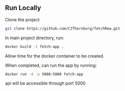 ## Run Locally

Clone the project

```bash
git clone https://github.com/CJThornburg/fetchRew.git
```

In main project directory, run:

```bash
docker build -t fetch-app .
```
Allow time for the docker container to be created.

When completed, can run the app by running:

```bash
docker run -d -p 5000:5000 fetch-app
```

api will be accessible through port 5000
